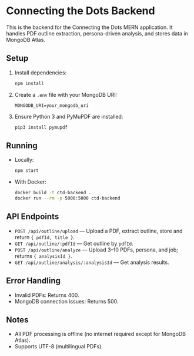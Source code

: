 # Connecting the Dots Backend

This is the backend for the Connecting the Dots MERN application. It handles PDF outline extraction, persona-driven analysis, and stores data in MongoDB Atlas.

## Setup

1. Install dependencies:
   ```bash
   npm install
   ```
2. Create a `.env` file with your MongoDB URI:
   ```
   MONGODB_URI=your_mongodb_uri
   ```
3. Ensure Python 3 and PyMuPDF are installed:
   ```bash
   pip3 install pymupdf
   ```

## Running

- Locally:
  ```bash
  npm start
  ```
- With Docker:
  ```bash
  docker build -t ctd-backend .
  docker run --rm -p 5000:5000 ctd-backend
  ```

## API Endpoints

- `POST /api/outline/upload` — Upload a PDF, extract outline, store and return `{ pdfId, title }`.
- `GET /api/outline/:pdfId` — Get outline by `pdfId`.
- `POST /api/outline/analyze` — Upload 3–10 PDFs, persona, and job; returns `{ analysisId }`.
- `GET /api/outline/analysis/:analysisId` — Get analysis results.

## Error Handling
- Invalid PDFs: Returns 400.
- MongoDB connection issues: Returns 500.

## Notes
- All PDF processing is offline (no internet required except for MongoDB Atlas).
- Supports UTF-8 (multilingual PDFs). 